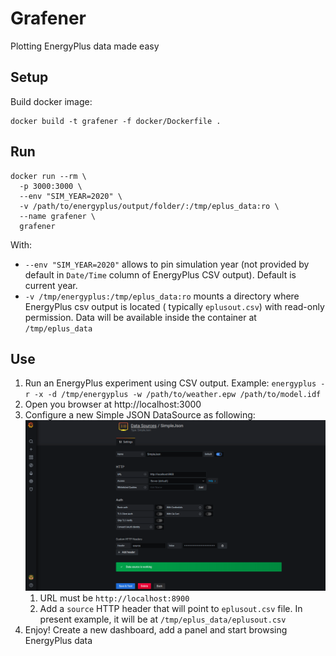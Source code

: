 # Grafener

Plotting EnergyPlus data made easy

## Setup

Build docker image:

```shell
docker build -t grafener -f docker/Dockerfile .
```

## Run

```shell
docker run --rm \
  -p 3000:3000 \
  --env "SIM_YEAR=2020" \
  -v /path/to/energyplus/output/folder/:/tmp/eplus_data:ro \
  --name grafener \
  grafener
```

With:

- `--env "SIM_YEAR=2020"` allows to pin simulation year (not provided by default in `Date/Time` column of EnergyPlus CSV
  output). Default is current year.
- `-v /tmp/energyplus:/tmp/eplus_data:ro` mounts a directory where EnergyPlus csv output is located (
  typically `eplusout.csv`) with read-only permission. Data will be available inside the container at `/tmp/eplus_data`

## Use

1. Run an EnergyPlus experiment using CSV output. Example: `energyplus -r -x -d /tmp/energyplus -w /path/to/weather.epw /path/to/model.idf`
2. Open you browser at http://localhost:3000
3. Configure a new Simple JSON DataSource as following: ![datasource configuration](images/ds_config.png?raw=true "Datasource configuration")
   1. URL must be `http://localhost:8900`
   2. Add a `source` HTTP header that will point to `eplusout.csv` file. In present example, it will be at `/tmp/eplus_data/eplusout.csv`
4. Enjoy! Create a new dashboard, add a panel and start browsing EnergyPlus data   